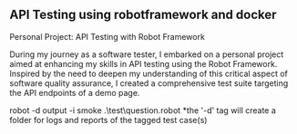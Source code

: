 ## API Testing using robotframework and docker
Personal Project: API Testing with Robot Framework

During my journey as a software tester, I embarked on a personal project aimed at enhancing my skills in API testing using the Robot Framework. Inspired by the need to deepen my understanding of this critical aspect of software quality assurance, I created a comprehensive test suite targeting the API endpoints of a demo page.

robot -d output -i smoke .\test\question.robot
*the '-d' tag will create a folder for logs and reports of the tagged test case(s)
